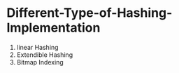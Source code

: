 # Different-Type-of-Hashing-Implementation
<ol>
<li>linear Hashing</li>
<li>Extendible Hashing</li>
<li>Bitmap Indexing</li>
</ol>

